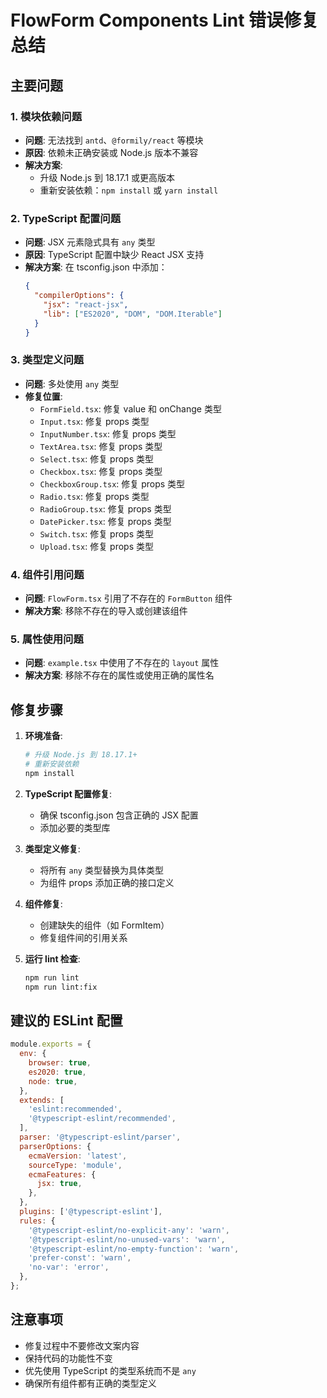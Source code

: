 # FlowForm Components Lint 错误修复总结

## 主要问题

### 1. 模块依赖问题
- **问题**: 无法找到 `antd`、`@formily/react` 等模块
- **原因**: 依赖未正确安装或 Node.js 版本不兼容
- **解决方案**: 
  - 升级 Node.js 到 18.17.1 或更高版本
  - 重新安装依赖：`npm install` 或 `yarn install`

### 2. TypeScript 配置问题
- **问题**: JSX 元素隐式具有 `any` 类型
- **原因**: TypeScript 配置中缺少 React JSX 支持
- **解决方案**: 在 tsconfig.json 中添加：
  ```json
  {
    "compilerOptions": {
      "jsx": "react-jsx",
      "lib": ["ES2020", "DOM", "DOM.Iterable"]
    }
  }
  ```

### 3. 类型定义问题
- **问题**: 多处使用 `any` 类型
- **修复位置**:
  - `FormField.tsx`: 修复 value 和 onChange 类型
  - `Input.tsx`: 修复 props 类型
  - `InputNumber.tsx`: 修复 props 类型
  - `TextArea.tsx`: 修复 props 类型
  - `Select.tsx`: 修复 props 类型
  - `Checkbox.tsx`: 修复 props 类型
  - `CheckboxGroup.tsx`: 修复 props 类型
  - `Radio.tsx`: 修复 props 类型
  - `RadioGroup.tsx`: 修复 props 类型
  - `DatePicker.tsx`: 修复 props 类型
  - `Switch.tsx`: 修复 props 类型
  - `Upload.tsx`: 修复 props 类型

### 4. 组件引用问题
- **问题**: `FlowForm.tsx` 引用了不存在的 `FormButton` 组件
- **解决方案**: 移除不存在的导入或创建该组件

### 5. 属性使用问题
- **问题**: `example.tsx` 中使用了不存在的 `layout` 属性
- **解决方案**: 移除不存在的属性或使用正确的属性名

## 修复步骤

1. **环境准备**:
   ```bash
   # 升级 Node.js 到 18.17.1+
   # 重新安装依赖
   npm install
   ```

2. **TypeScript 配置修复**:
   - 确保 tsconfig.json 包含正确的 JSX 配置
   - 添加必要的类型库

3. **类型定义修复**:
   - 将所有 `any` 类型替换为具体类型
   - 为组件 props 添加正确的接口定义

4. **组件修复**:
   - 创建缺失的组件（如 FormItem）
   - 修复组件间的引用关系

5. **运行 lint 检查**:
   ```bash
   npm run lint
   npm run lint:fix
   ```

## 建议的 ESLint 配置

```javascript
module.exports = {
  env: {
    browser: true,
    es2020: true,
    node: true,
  },
  extends: [
    'eslint:recommended',
    '@typescript-eslint/recommended',
  ],
  parser: '@typescript-eslint/parser',
  parserOptions: {
    ecmaVersion: 'latest',
    sourceType: 'module',
    ecmaFeatures: {
      jsx: true,
    },
  },
  plugins: ['@typescript-eslint'],
  rules: {
    '@typescript-eslint/no-explicit-any': 'warn',
    '@typescript-eslint/no-unused-vars': 'warn',
    '@typescript-eslint/no-empty-function': 'warn',
    'prefer-const': 'warn',
    'no-var': 'error',
  },
};
```

## 注意事项

- 修复过程中不要修改文案内容
- 保持代码的功能性不变
- 优先使用 TypeScript 的类型系统而不是 `any`
- 确保所有组件都有正确的类型定义 